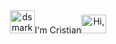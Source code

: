 <div align="center"><img alt="dsmark" height="37px" width="40px" src="https://c.tenor.com/P7zWdgA3E2EAAAAi/spunchbob-the-g.gif"></img>I'm Cristian<img alt="Hi," height="30px" width="40px" src="https://emojipedia-us.s3.amazonaws.com/source/skype/289/ghost_1f47b.png"></img>

</div>
